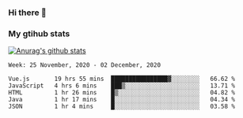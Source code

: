 ### Hi there 👋

### My gtihub stats

[![Anurag's github stats](https://github-readme-stats.vercel.app/api?username=gaozhidong)](https://github.com/gaozhidong/github-readme-stats)

<!--START_SECTION:waka-->
```text
Week: 25 November, 2020 - 02 December, 2020

Vue.js       19 hrs 55 mins  ████████████████▓░░░░░░░░   66.62 % 
JavaScript   4 hrs 6 mins    ███▒░░░░░░░░░░░░░░░░░░░░░   13.71 % 
HTML         1 hr 26 mins    █▒░░░░░░░░░░░░░░░░░░░░░░░   04.82 % 
Java         1 hr 17 mins    █░░░░░░░░░░░░░░░░░░░░░░░░   04.34 % 
JSON         1 hr 4 mins     █░░░░░░░░░░░░░░░░░░░░░░░░   03.58 % 
```
<!--END_SECTION:waka-->